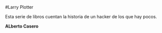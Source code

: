 #Larry Plotter

Esta serie de libros cuentan la historia de un hacker de los que hay pocos.

**ALberto Casero**

